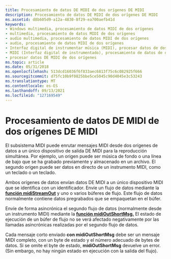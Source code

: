 ```yaml
---
title: Procesamiento de datos DE MIDI de dos orígenes DE MIDI
description: Procesamiento de datos DE MIDI de dos orígenes DE MIDI
ms.assetid: d8b605d9-a12a-4830-8f29-ea700aefb41d
keywords:
- Windows multimedia, procesamiento de datos MIDI de dos orígenes
- multimedia, procesamiento de datos MIDI de dos orígenes
- audio multimedia, procesamiento de datos MIDI de dos orígenes
- audio, procesamiento de datos MIDI de dos orígenes
- Interfaz digital de instrumentar música (MIDI), procesar datos de dos orígenes
- MIDI (Interfaz digital de instrumentado), procesamiento de datos de dos orígenes
- procesar datos DE MIDI de dos orígenes
ms.topic: article
ms.date: 05/31/2018
ms.openlocfilehash: 513dcd16036f6f833aec6813f75c6c082925f666
ms.sourcegitcommit: d75fc10b9f0825bbe5ce5045c90d4045e3c53243
ms.translationtype: MT
ms.contentlocale: es-ES
ms.lasthandoff: 09/13/2021
ms.locfileid: "127169549"
---
```

# <a name="processing-midi-data-from-two-midi-sources"></a>Procesamiento de datos DE MIDI de dos orígenes DE MIDI

El subsistema MIDI puede enrutar mensajes MIDI desde dos orígenes de datos a un único dispositivo de salida DE MIDI para la reproducción simultánea. Por ejemplo, un origen puede ser música de fondo o una línea de bajo que se ha grabado previamente y almacenado en un archivo. El segundo origen puede ser datos en directo de un instrumento MIDI, como un teclado o un teclado.

Ambos orígenes de datos envían datos DE MIDI a un único dispositivo MIDI que se identifica con un identificador. Envíe un flujo de datos mediante la [**función midiStreamOut**](/windows/win32/api/mmeapi/nf-mmeapi-midistreamout) y uno o varios búferes de flujo. Este flujo de datos normalmente contiene datos pregrabados que se empaquetan en el búfer.

Envíe de forma asincrónica el segundo flujo de datos (normalmente desde un instrumento MIDI) mediante la [**función midiOutShortMsg.**](/windows/win32/api/mmeapi/nf-mmeapi-midioutshortmsg) El estado de ejecución de un búfer de flujo no se verá afectado negativamente por las llamadas asincrónicas realizadas por el segundo flujo de datos.

Cada mensaje corto enviado **con midiOutShortMsg** debe ser un mensaje MIDI completo, con un byte de estado y el número adecuado de bytes de datos. Si se omite el byte de estado, **midiOutShortMsg** devuelve un error. (Sin embargo, no hay ningún estado en ejecución con la salida del flujo).

 

 